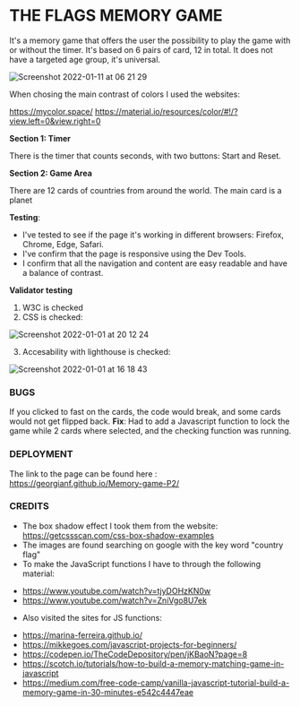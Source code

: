 # THE FLAGS MEMORY GAME

It's a memory game that offers the user the possibility to play the game with or without the timer.
It's based on 6 pairs of card, 12 in total.
It does not have a targeted age group, it's universal.

![Screenshot 2022-01-11 at 06 21 29](https://user-images.githubusercontent.com/91877102/148885927-02627a5c-4431-44cc-97dc-cf36f2983966.png)

When chosing the main contrast of colors I used the websites:

https://mycolor.space/ 
https://material.io/resources/color/#!/?view.left=0&view.right=0

**Section 1: Timer** 

There is the timer that counts seconds, with two buttons: Start and Reset.

**Section 2: Game Area** 

There are 12 cards of countries from around the world.
The main card is a planet

**Testing**: 

* I've tested to see if the page it's working in different browsers: Firefox, Chrome, Edge, Safari.
* I've confirm that the page is responsive using the Dev Tools.
* I confirm that all the navigation and content are easy readable and have a balance of contrast.

**Validator testing**

1. W3C is checked
2. CSS is checked:

![Screenshot 2022-01-01 at 20 12 24](https://user-images.githubusercontent.com/91877102/147878902-5dcb6aa6-3dfd-40a7-b7a9-fb0151424064.png)

3. Accesability with lighthouse is checked:

![Screenshot 2022-01-01 at 16 18 43](https://user-images.githubusercontent.com/91877102/147878917-b00145e3-ac84-4454-9207-f94006fc22a8.png)

### BUGS

If you clicked to fast on the cards, the code would break, and some cards would not get flipped back.
**Fix**: Had to add a Javascript function to lock the game while 2 cards where selected, and the checking function was running.

### DEPLOYMENT

The link to the page can be found here : https://georgianf.github.io/Memory-game-P2/


### CREDITS

+ The box shadow effect I took them from the website: https://getcssscan.com/css-box-shadow-examples
+ The images are found searching on google with the key word "country flag"
+ To make the JavaScript functions I have to through the following material:
- https://www.youtube.com/watch?v=tjyDOHzKN0w
- https://www.youtube.com/watch?v=ZniVgo8U7ek

+ Also visited the sites for JS functions:
- https://marina-ferreira.github.io/
- https://mikkegoes.com/javascript-projects-for-beginners/
- https://codepen.io/TheCodeDepository/pen/jKBaoN?page=8
- https://scotch.io/tutorials/how-to-build-a-memory-matching-game-in-javascript
- https://medium.com/free-code-camp/vanilla-javascript-tutorial-build-a-memory-game-in-30-minutes-e542c4447eae
